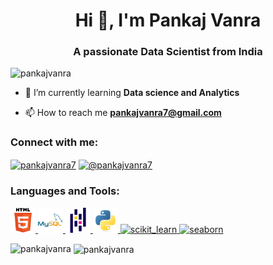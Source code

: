 <h1 align="center">Hi 👋, I'm Pankaj Vanra</h1>
<h3 align="center">A passionate Data Scientist from India</h3>

<p align="left"> <img src="https://komarev.com/ghpvc/?username=pankajvanra&label=Profile%20views&color=0e75b6&style=flat" alt="pankajvanra" /> </p>

- 🌱 I’m currently learning **Data science and Analytics**

- 📫 How to reach me **pankajvanra7@gmail.com**

<h3 align="left">Connect with me:</h3>
<p align="left">
<a href="https://www.codechef.com/users/pankajvanra7" target="blank"><img align="center" src="https://cdn.jsdelivr.net/npm/simple-icons@3.1.0/icons/codechef.svg" alt="pankajvanra7" height="30" width="40" /></a>
<a href="https://www.hackerrank.com/@pankajvanra7" target="blank"><img align="center" src="https://raw.githubusercontent.com/rahuldkjain/github-profile-readme-generator/master/src/images/icons/Social/hackerrank.svg" alt="@pankajvanra7" height="30" width="40" /></a>
</p>

<h3 align="left">Languages and Tools:</h3>
<p align="left"> <a href="https://www.w3.org/html/" target="_blank" rel="noreferrer"> <img src="https://raw.githubusercontent.com/devicons/devicon/master/icons/html5/html5-original-wordmark.svg" alt="html5" width="40" height="40"/> </a> <a href="https://www.mysql.com/" target="_blank" rel="noreferrer"> <img src="https://raw.githubusercontent.com/devicons/devicon/master/icons/mysql/mysql-original-wordmark.svg" alt="mysql" width="40" height="40"/> </a> <a href="https://pandas.pydata.org/" target="_blank" rel="noreferrer"> <img src="https://raw.githubusercontent.com/devicons/devicon/2ae2a900d2f041da66e950e4d48052658d850630/icons/pandas/pandas-original.svg" alt="pandas" width="40" height="40"/> </a> <a href="https://www.python.org" target="_blank" rel="noreferrer"> <img src="https://raw.githubusercontent.com/devicons/devicon/master/icons/python/python-original.svg" alt="python" width="40" height="40"/> </a> <a href="https://scikit-learn.org/" target="_blank" rel="noreferrer"> <img src="https://upload.wikimedia.org/wikipedia/commons/0/05/Scikit_learn_logo_small.svg" alt="scikit_learn" width="40" height="40"/> </a> <a href="https://seaborn.pydata.org/" target="_blank" rel="noreferrer"> <img src="https://seaborn.pydata.org/_images/logo-mark-lightbg.svg" alt="seaborn" width="40" height="40"/> </a> </p>

<p><img align="left" src="https://github-readme-stats.vercel.app/api/top-langs?username=pankajvanra&show_icons=true&locale=en&layout=compact" alt="pankajvanra" /></p>

<p>&nbsp;<img align="center" src="https://github-readme-stats.vercel.app/api?username=pankajvanra&show_icons=true&locale=en" alt="pankajvanra" /></p>
